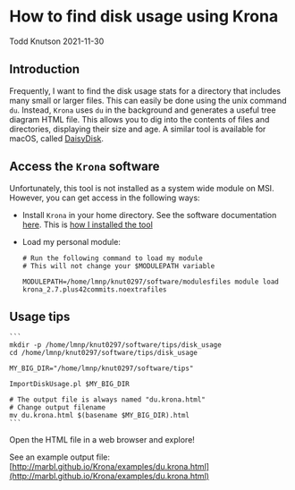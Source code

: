 # How to find disk usage using Krona

Todd Knutson
2021-11-30


## Introduction 

Frequently, I want to find the disk usage stats for a directory that includes many small or larger files. This can easily be done using the unix command `du`. Instead, `Krona` uses `du` in the background and generates a useful tree diagram HTML file. This allows you to dig into the contents of files and directories, displaying their size and age. A similar tool is available for macOS, called [DaisyDisk](https://daisydiskapp.com). 



## Access the `Krona` software

Unfortunately, this tool is not installed as a system wide module on MSI. However, you can get access in the following ways:
 
* Install `Krona` in your home directory. See the software documentation [here](https://github.com/marbl/Krona/wiki). This is [how I installed the tool](https://github.umn.edu/knut0297org/modules_install_notes/blob/main/krona_2.7.plus42commits.noextrafiles_install_notes.sh)

* Load my personal module:
	
	```
	# Run the following command to load my module
	# This will not change your $MODULEPATH variable
	
	MODULEPATH=/home/lmnp/knut0297/software/modulesfiles module load krona_2.7.plus42commits.noextrafiles
	```


## Usage tips


    ```
    mkdir -p /home/lmnp/knut0297/software/tips/disk_usage
    cd /home/lmnp/knut0297/software/tips/disk_usage

    MY_BIG_DIR="/home/lmnp/knut0297/software/tips"

    ImportDiskUsage.pl $MY_BIG_DIR

    # The output file is always named "du.krona.html"
    # Change output filename
    mv du.krona.html $(basename $MY_BIG_DIR).html
    ```



Open the HTML file in a web browser and explore!

See an example output file: [http://marbl.github.io/Krona/examples/du.krona.html](http://marbl.github.io/Krona/examples/du.krona.html)





